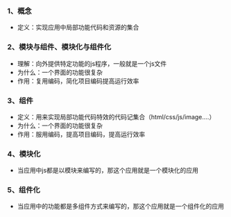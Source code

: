 ### 1、概念
+ 定义：实现应用中<font>局部功能</font>代码和资源的集合
### 2、模块与组件、模块化与组件化
+ 理解：向外提供特定功能的js程序，一般就是一个js文件
+ 为什么：一个界面的功能很复杂
+ 作用：复用编码，简化项目编码提高运行效率
### 3、组件
+ 定义：用来实现局部功能代码特效的代码记集合（html/css/js/image....）
+ 为什么：一个界面的功能很复杂
+ 作用：服用编码，提高项目编码，提高运行效率
### 4、模块化
+ 当应用中js都是以模块来编写的，那这个应用就是一个模块化的应用
### 5、组件化
+ 当应用中的功能都是多组件方式来编写的，那这个应用就是一个组件化的应用